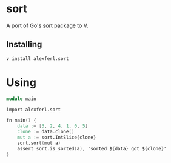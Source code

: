 # sort

A port of Go's [sort](https://pkg.go.dev/sort@go1.20.5) package to [V](https://vlang.io/).

## Installing
```shell
v install alexferl.sort
```

# Using
```v
module main

import alexferl.sort

fn main() {
	data := [3, 2, 4, 1, 0, 5]
	clone := data.clone()
	mut a := sort.IntSlice{clone}
	sort.sort(mut a)
	assert sort.is_sorted(a), 'sorted ${data} got ${clone}'
}
```
